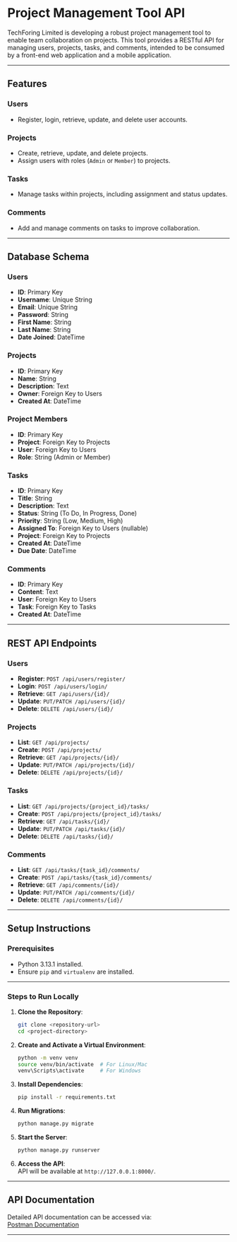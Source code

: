 # Project Management Tool API  

TechForing Limited is developing a robust project management tool to enable team collaboration on projects. This tool provides a RESTful API for managing users, projects, tasks, and comments, intended to be consumed by a front-end web application and a mobile application.  

---

## **Features**  

### **Users**  
- Register, login, retrieve, update, and delete user accounts.  

### **Projects**  
- Create, retrieve, update, and delete projects.  
- Assign users with roles (`Admin` or `Member`) to projects.  

### **Tasks**  
- Manage tasks within projects, including assignment and status updates.  

### **Comments**  
- Add and manage comments on tasks to improve collaboration.  

---

## **Database Schema**  

### **Users**  
- **ID**: Primary Key  
- **Username**: Unique String  
- **Email**: Unique String  
- **Password**: String  
- **First Name**: String  
- **Last Name**: String  
- **Date Joined**: DateTime  

### **Projects**  
- **ID**: Primary Key  
- **Name**: String  
- **Description**: Text  
- **Owner**: Foreign Key to Users  
- **Created At**: DateTime  

### **Project Members**  
- **ID**: Primary Key  
- **Project**: Foreign Key to Projects  
- **User**: Foreign Key to Users  
- **Role**: String (Admin or Member)  

### **Tasks**  
- **ID**: Primary Key  
- **Title**: String  
- **Description**: Text  
- **Status**: String (To Do, In Progress, Done)  
- **Priority**: String (Low, Medium, High)  
- **Assigned To**: Foreign Key to Users (nullable)  
- **Project**: Foreign Key to Projects  
- **Created At**: DateTime  
- **Due Date**: DateTime  

### **Comments**  
- **ID**: Primary Key  
- **Content**: Text  
- **User**: Foreign Key to Users  
- **Task**: Foreign Key to Tasks  
- **Created At**: DateTime  

---

## **REST API Endpoints**  

### **Users**  
- **Register**: `POST /api/users/register/`  
- **Login**: `POST /api/users/login/`  
- **Retrieve**: `GET /api/users/{id}/`  
- **Update**: `PUT/PATCH /api/users/{id}/`  
- **Delete**: `DELETE /api/users/{id}/`  

### **Projects**  
- **List**: `GET /api/projects/`  
- **Create**: `POST /api/projects/`  
- **Retrieve**: `GET /api/projects/{id}/`  
- **Update**: `PUT/PATCH /api/projects/{id}/`  
- **Delete**: `DELETE /api/projects/{id}/`  

### **Tasks**  
- **List**: `GET /api/projects/{project_id}/tasks/`  
- **Create**: `POST /api/projects/{project_id}/tasks/`  
- **Retrieve**: `GET /api/tasks/{id}/`  
- **Update**: `PUT/PATCH /api/tasks/{id}/`  
- **Delete**: `DELETE /api/tasks/{id}/`  

### **Comments**  
- **List**: `GET /api/tasks/{task_id}/comments/`  
- **Create**: `POST /api/tasks/{task_id}/comments/`  
- **Retrieve**: `GET /api/comments/{id}/`  
- **Update**: `PUT/PATCH /api/comments/{id}/`  
- **Delete**: `DELETE /api/comments/{id}/`  

---

## **Setup Instructions**  

### **Prerequisites**  
- Python 3.13.1 installed.  
- Ensure `pip` and `virtualenv` are installed.  

---

### **Steps to Run Locally**  

1. **Clone the Repository**:  
   ```bash  
   git clone <repository-url>  
   cd <project-directory>  
   ```  

2. **Create and Activate a Virtual Environment**:  
   ```bash  
   python -m venv venv  
   source venv/bin/activate  # For Linux/Mac  
   venv\Scripts\activate     # For Windows  
   ```  

3. **Install Dependencies**:  
   ```bash  
   pip install -r requirements.txt  
   ```  

4. **Run Migrations**:  
   ```bash  
   python manage.py migrate  
   ```  

5. **Start the Server**:  
   ```bash  
   python manage.py runserver  
   ```  

6. **Access the API**:  
   API will be available at `http://127.0.0.1:8000/`.  

---

## **API Documentation**  

Detailed API documentation can be accessed via:  
[Postman Documentation](https://documenter.getpostman.com/view/19687041/2sAYJ9AJPF)  

---

